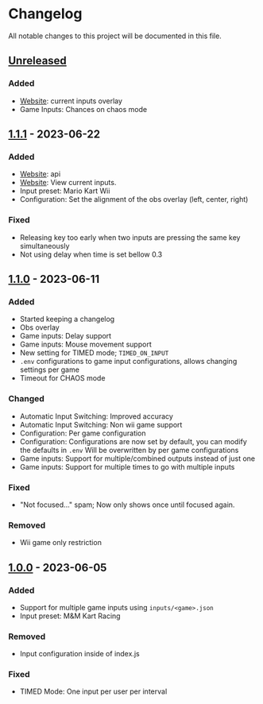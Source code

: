 # Changelog

All notable changes to this project will be documented in this file.

## [Unreleased]

### Added

- [Website]: current inputs overlay
- Game Inputs: Chances on chaos mode
<!-- - Force stop command for mods and broadcaster; tp!stop -->

## [1.1.1] - 2023-06-22

### Added

- [Website]​: api
- [Website]: View current inputs.
- Input preset: Mario Kart Wii
- Configuration: Set the alignment of the obs overlay (left, center, right)

### Fixed

- Releasing key too early when two inputs are pressing the same key simultaneously
- Not using delay when time is set bellow 0.3

## [1.1.0] - 2023-06-11

### Added

- Started keeping a changelog
- Obs overlay
- Game inputs: Delay support
- Game inputs: Mouse movement support
- New setting for TIMED mode; `TIMED_ON_INPUT`
- `.env` configurations to game input configurations, allows changing settings per game
- Timeout for CHAOS mode

### Changed

- Automatic Input Switching: Improved accuracy
- Automatic Input Switching: Non wii game support
- Configuration: Per game configuration
- Configuration: Configurations are now set by default, you can modify the defaults in `.env`
  Will be overwritten by per game configurations
- Game inputs: Support for multiple/combined outputs instead of just one
- Game inputs: Support for multiple times to go with multiple inputs

### Fixed

- "Not focused..." spam; Now only shows once until focused again.

### Removed

- Wii game only restriction

## [1.0.0] - 2023-06-05

### Added

- Support for multiple game inputs using `inputs/<game>.json`
- Input preset: M&M Kart Racing

### Removed

- Input configuration inside of index.js

### Fixed

- TIMED Mode: One input per user per interval

[website]: https://twitchplays.greasygang.co
[unreleased]: https://github.com/veryCrunchy/TwitchPlays/compare/v1.1.1...HEAD
[1.1.1]: https://github.com/veryCrunchy/TwitchPlays/compare/v1.1.0...v1.1.1
[1.1.0]: https://github.com/veryCrunchy/TwitchPlays/compare/v1.0.0...v1.1.0
[1.0.0]: https://github.com/veryCrunchy/TwitchPlays/releases/tag/v1.0.0
